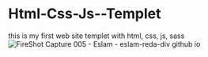# Html-Css-Js--Templet
this is my first web site templet with html, css, js, sass 
![FireShot Capture 005 - Eslam - eslam-reda-div github io](https://user-images.githubusercontent.com/92585068/158628234-90dcd37f-06a6-49bb-92f3-ff0c9c091a94.png)
